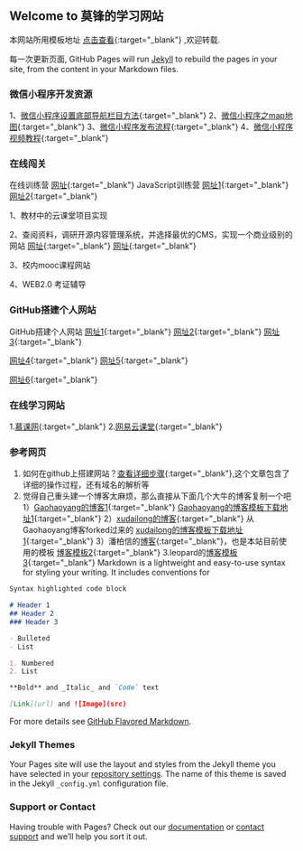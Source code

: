 ## Welcome to 莫锋的学习网站

本网站所用模板地址 [点击查看](https://github.com/cuteftp/cuteftp.github.io/){:target="_blank"} ,欢迎转载.

每一次更新页面, GitHub Pages will run [Jekyll](https://jekyllrb.com/) to rebuild the pages in your site, from the content in your Markdown files.
### 微信小程序开发资源
1、[微信小程序设置底部导航栏目方法](https://blog.csdn.net/u012118993/article/details/52943783){:target="_blank"} 
2、[微信小程序之map地图](https://blog.csdn.net/hedong_77/article/details/55189978){:target="_blank"}
3、[微信小程序发布流程](https://jingyan.baidu.com/article/fea4511a2e027cf7bb91250c.html ){:target="_blank"}
4、[微信小程序视频教程](https://pan.baidu.com/s/1kUXxZ0b){:target="_blank"}
### 在线闯关
在线训练营
[网址](https://www.freecodecamp.cn){:target="_blank"}
JavaScript训练营
[网址1](https://www.w3cschool.cn/codecamp/list?pename=basic_javascript_camp){:target="_blank"}
[网址2](https://www.freecodecamp.cn/challenges/comment-your-javascript-code){:target="_blank"}

1、教材中的云课堂项目实现

2、查阅资料，调研开源内容管理系统，并选择最优的CMS，实现一个商业级别的网站
[网址](https://blog.csdn.net/chmask/article/details/7555556){:target="_blank"}
[网址](https://www.drupal.org){:target="_blank"}

3、校内mooc课程网站

4、WEB2.0 考证辅导
### GitHub搭建个人网站
GitHub搭建个人网站
[网址1](https://pages.github.com/){:target="_blank"}
[网址2](http://blog.csdn.net/wangyj1108/article/details/51444419){:target="_blank"}
[网址3](https://www.cnblogs.com/joshtao/articles/6601430.html){:target="_blank"}


[网址4](http://blog.csdn.net/pspgbhu/article/details/51205264){:target="_blank"}
[网址5](https://www.zhihu.com/question/24156818){:target="_blank"}




[网址6](https://blog.csdn.net/wangbf_java/article/details/80518213){:target="_blank"}
### 在线学习网站
1.[慕课网](https://www.imooc.com/){:target="_blank"}
2.[网易云课堂](http://study.163.com/){:target="_blank"}
### 参考网页

1.  如何在github上搭建网站？[查看详细步骤](https://www.cnblogs.com/camille666/p/how_to_build_website_at_github.html/){:target="_blank"},这个文章包含了详细的操作过程，还有域名的解析等
2.  觉得自己重头建一个博客太麻烦，那么直接从下面几个大牛的博客复制一个吧
1）[Gaohaoyang的博客1](https://gaohaoyang.github.io/){:target="_blank"}
   [Gaohaoyang的博客模板下载地址1](https://github.com/gaohaoyang/gaohaoyang.github.io){:target="_blank"}
2）[xudailong的博客](https://643435675.github.io/){:target="_blank"} 从Gaohaoyang博客forked过来的 
[xudailong的博客模板下载地址1](https://github.com/643435675/643435675.github.io/){:target="_blank"}
3）潘柏信的[博客](http://baixin.io/){:target="_blank"}，也是本站目前使用的模板
  [博客模板2](https://github.com/leopardpan/leopardpan.github.io){:target="_blank"}
3.leopard的[博客模板3](https://github.com/MengZheK/kangblog.github.io){:target="_blank"}
Markdown is a lightweight and easy-to-use syntax for styling your writing. It includes conventions for

```markdown
Syntax highlighted code block

# Header 1
## Header 2
### Header 3

- Bulleted
- List

1. Numbered
2. List

**Bold** and _Italic_ and `Code` text

[Link](url) and ![Image](src)
```

For more details see [GitHub Flavored Markdown](https://guides.github.com/features/mastering-markdown/).

### Jekyll Themes

Your Pages site will use the layout and styles from the Jekyll theme you have selected in your [repository settings](https://github.com/cuteftp/cuteftp.github.io/settings). The name of this theme is saved in the Jekyll `_config.yml` configuration file.

### Support or Contact

Having trouble with Pages? Check out our [documentation](https://help.github.com/categories/github-pages-basics/) or [contact support](https://github.com/contact) and we’ll help you sort it out.

